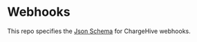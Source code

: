 # Webhooks

This repo specifies the [Json Schema](http://json-schema.org/) for ChargeHive webhooks.
